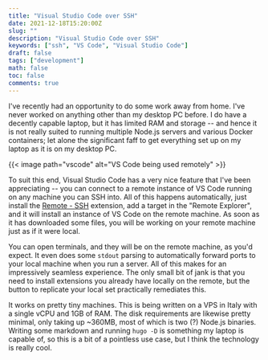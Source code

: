 ```yaml
---
title: "Visual Studio Code over SSH"
date: 2021-12-18T15:20:00Z
slug: ""
description: "Visual Studio Code over SSH"
keywords: ["ssh", "VS Code", "Visual Studio Code"]
draft: false
tags: ["development"]
math: false
toc: false
comments: true
---
```


I've recently had an opportunity to do some work away from home. I've never worked on anything other than my desktop PC before. I do have a decently capable laptop, but it has limited RAM and storage -- and hence it is not really suited to running multiple Node.js servers and various Docker containers; let alone the significant faff to get everything set up on my laptop as it is on my desktop PC.

{{< image path="vscode" alt="VS Code being used remotely" >}}

To suit this end, Visual Studio Code has a very nice feature that I've been appreciating -- you can connect to a remote instance of VS Code running on any machine you can SSH into. All of this happens automatically, just install the [Remote - SSH](https://marketplace.visualstudio.com/items?itemName=ms-vscode-remote.remote-ssh) extension, add a target in the "Remote Explorer", and it will install an instance of VS Code on the remote machine. As soon as it has downloaded some files, you will be working on your remote machine just as if it were local.

You can open terminals, and they will be on the remote machine, as you'd expect. It even does some `stdout` parsing to automatically forward ports to your local machine when you run a server. All of this makes for an impressively seamless experience. The only small bit of jank is that you need to install extensions you already have locally on the remote, but the button to replicate your local set practically remediates this.

It works on pretty tiny machines. This is being written on a VPS in Italy with a single vCPU and 1GB of RAM. The disk requirements are likewise pretty minimal, only taking up ~360MB, most of which is two (?) Node.js binaries. Writing some markdown and running `hugo -D` is something my laptop is capable of, so this is a bit of a pointless use case, but I think the technology is really cool. 
